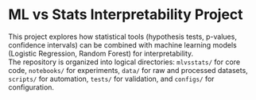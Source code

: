 # ML vs Stats Interpretability Project

This project explores how statistical tools (hypothesis tests, p-values, confidence intervals) can be combined with machine learning models (Logistic Regression, Random Forest) for interpretability.  
The repository is organized into logical directories: `mlvsstats/` for core code, `notebooks/` for experiments, `data/` for raw and processed datasets, `scripts/` for automation, `tests/` for validation, and `configs/` for configuration.
